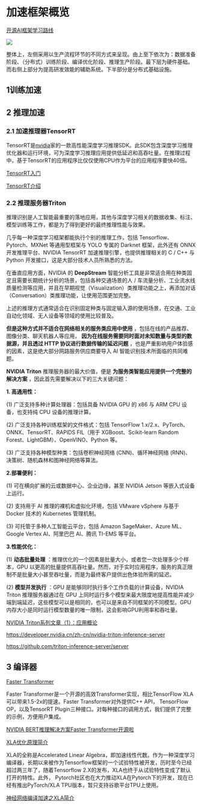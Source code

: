 # 加速框架概览


[开源AI框架学习路线](https://zhuanlan.zhihu.com/p/467904500)

![](https://pic3.zhimg.com/v2-b6774b41dad71e96639d87dc036d600e_r.jpg)

整体上，左侧采用以生产流程环节的不同方式来呈现。由上至下依次为：数据准备阶段、（分布式）训练阶段、编译优化阶段、推理生产阶段。最下层为硬件基础。而右侧上部分为提高研发效能的辅助系统。下半部分是分布式基础设施。

## 1训练加速

## 2 推理加速

### 2.1 加速推理器TensorRT

TensorRT是[nvidia](https://so.csdn.net/so/search?q=nvidia&spm=1001.2101.3001.7020)家的一款高性能深度学习推理SDK。此SDK包含深度学习推理优化器和运行环境，可为深度学习推理应用提供低延迟和高吞吐量。在推理过程中，基于TensorRT的应用程序比仅仅使用CPU作为平台的应用程序要快40倍。

[TensorRT入门](https://zhuanlan.zhihu.com/p/371239130)

[TensorRT介绍](https://blog.csdn.net/weixin_42111770/article/details/114336102)

### 2.2 推理服务器Triton

推理识别是人工智能最重要的落地应用，其他与深度学习相关的数据收集、标注、模型训练等工作，都是为了得到更好的最终推理性能与效果。

几乎每一种深度学习框架都能执行个别的推理工作，包括 Tensorflow、Pytorch、MXNet 等通用型框架与 YOLO 专属的 Darknet 框架，此外还有 ONNX 开发推理平台、NVIDIA TensorRT 加速推理引擎，也提供推理相关的 C / C++ 与 Python 开发接口，这是大部分技术人员所熟悉的方法。

在垂直应用方面，NVIDIA 的 **DeepStream** 智能分析工具是非常适合用在种类固定且需要长期统计分析的场景，包括各种交通场景的人 / 车流量分析、工业流水线质量检测等应用，并且在早期视觉（Visualization）类推理功能之上，再添加对话（Conversation）类推理功能，让使用范围更加完整。

上述的推理方式通常适合在识别固定种类与固定输入源的使用场景，在交通、工业自动化领域、无人设备等领域的使用比较普及。

**但是这种方式并不适合在网络相关的服务类应用中使用** ，包括在线的产品推荐、图像分类、聊天机器人等应用， **因为在线服务需要同时面对未知数量与类型的数据源，并且透过 HTTP 协议进行数据传输的延迟问题** ，也是严重影响用户体验感的因素，这是绝大部分网路服务供应商要导入 AI 智能识别技术所面临的共同难题。

**NVIDIA Triton** 推理服务器的最大价值，便是 **为服务类智能应用提供一个完整的解决方案** ，因此首先需要解决以下的三大关键问题：

**1. 高通用性：**

(1) 广泛支持多种计算处理器：包括具备 NVIDIA GPU 的 x86 与 ARM CPU 设备，也支持纯 CPU 设备的推理计算。

(2) 广泛支持各种训练框架的文件格式：包括 TensorFlow 1.x/2.x、PyTorch、ONNX、TensorRT、RAPIDS FIL（用于 XGBoost、Scikit-learn Random Forest、LightGBM）、OpenVINO、Python 等。

(3) 广泛支持各种模型种类：包括卷积神经网络 (CNN)、循环神经网络 (RNN)、决策树、随机森林和图神经网络等算法。

**2.部署便利：**

(1) 可在横向扩展的云或数据中心、企业边缘，甚至 NVIDIA Jetson 等嵌入式设备上运行。

(2) 支持用于 AI 推理的裸机和虚拟化环境，包括 VMware vSphere 与基于 Docker 技术的 Kubernetes 管理机制。

(3) 可托管于多种人工智能云平台，包括 Amazon SageMaker、Azure ML、Google Vertex AI、阿里巴巴 AI、腾讯 TI-EMS 等平台。

**3.性能优化：**

(1) **动态批量处理** ：推理优化的一个因素是批量大小，或者您一次处理多少个样本，GPU 以更高的批量提供高吞吐量。然而，对于实时应用程序，服务的真正限制不是批量大小甚至吞吐量，而是为最终客户提供出色体验所需的延迟。

(2) **模型并发执行** ：GPU 是能够同时执行多个工作负载的计算设备，NVIDIA Triton 推理服务器通过在 GPU 上同时运行多个模型来最大限度地提高性能并减少端到端延迟，这些模型可以是相同的，也可以是来自不同框架的不同模型。GPU 内存大小是同时运行模型数量的唯一限制，这会影响GPU利用率和吞吐量。

[NVIDIA Triton系列文章（1）：应用概论](https://zhuanlan.zhihu.com/p/577131256)

https://developer.nvidia.cn/zh-cn/nvidia-triton-inference-server

https://github.com/triton-inference-server/server

## 3 编译器

[Faster Transformer](https://github.com/NVIDIA/FasterTransformer)

Faster Transformer是一个开源的高效Transformer实现，相比TensorFlow XLA 可以带来1.5-2x的提速。Faster Transformer对外提供C++ API， TensorFlow OP，以及TensorRT Plugin三种接口。对每种接口的调用方式，我们提供了完整的示例，方便用户集成。

[NVIDIA BERT推理解决方案Faster Transformer开源啦](https://mp.weixin.qq.com/s/77mh--Z2dUbz6sTncNZIYA)

[XLA优化原理简介](https://developer.huawei.com/consumer/cn/forum/topic/0201750315901780148)

XLA的全称是Accelerated Linear Algebra，即加速线性代数。作为一种深度学习编译器，长期以来被作为Tensorflow框架的一个试验特性被开发，历时至今已经超过两三年了，随着Tensorflow 2.X的发布，XLA也终于从试验特性变成了默认打开的特性。此外， Pytorch社区也在大力推动XLA在Pytorch下的开发，现在已经有推出PyTorch/XLA TPU版本，暂只支持谷歌平台TPU上使用。

[神经网络编译加速之XLA简介]()
